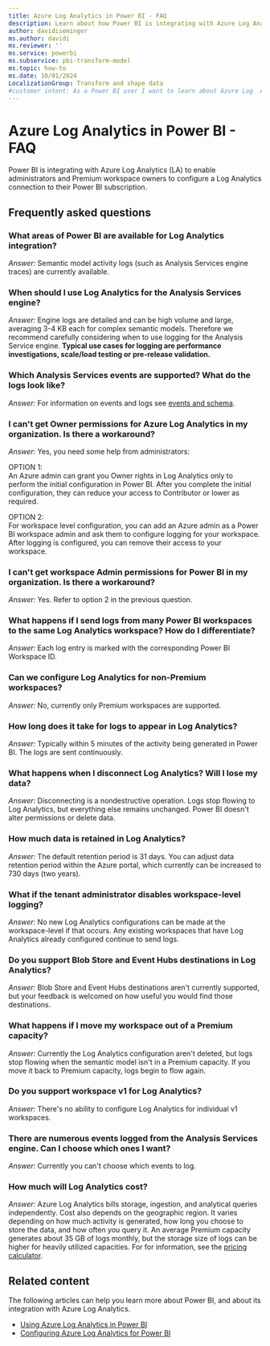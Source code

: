 ```yaml
---
title: Azure Log Analytics in Power BI - FAQ
description: Learn about how Power BI is integrating with Azure Log Analytics and the answers to frequently asked questions about the changes.
author: davidiseminger
ms.author: davidi
ms.reviewer: ''
ms.service: powerbi
ms.subservice: pbi-transform-model
ms.topic: how-to
ms.date: 10/01/2024
LocalizationGroup: Transform and shape data
#customer intent: As a Power BI user I want to learn about Azure Log  Analytics integration.
---
```

# Azure Log Analytics in Power BI - FAQ

Power BI is integrating with Azure Log Analytics (LA) to enable administrators and Premium workspace owners to configure a Log Analytics connection to their Power BI subscription.

## Frequently asked questions

### What areas of Power BI are available for Log Analytics integration?  

*Answer:* Semantic model activity logs (such as Analysis Services engine traces) are currently available.  

### When should I use Log Analytics for the Analysis Services engine?  

*Answer:* Engine logs are detailed and can be high volume and large, averaging 3-4 KB each for complex semantic models. Therefore we recommend carefully considering when to use logging for the Analysis Service engine. **Typical use cases for logging are performance investigations, scale/load testing or pre-release validation.**  

### Which Analysis Services events are supported? What do the logs look like?  

*Answer:*  For information on events and logs see [events and schema](desktop-log-analytics-configure.md#events-and-schema).  

### I can't get Owner permissions for Azure Log Analytics in my organization. Is there a workaround?  

*Answer:*  Yes, you need some help from administrators:  

OPTION 1:  
An Azure admin can grant you Owner rights in Log Analytics only to perform the initial configuration in Power BI. After you complete the initial configuration, they can reduce your access to Contributor or lower as required.  

OPTION 2:  
For workspace level configuration, you can add an Azure admin as a Power BI workspace admin and ask them to configure logging for your workspace. After logging is configured, you can remove their access to your workspace.

### I can't get workspace Admin permissions for Power BI in my organization. Is there a workaround?  

*Answer:*  Yes. Refer to option 2 in the previous question.  

### What happens if I send logs from many Power BI workspaces to the same Log Analytics workspace? How do I differentiate?  

*Answer:*  Each log entry is marked with the corresponding Power BI Workspace ID.

### Can we configure Log Analytics for non-Premium workspaces?  

*Answer:*  No, currently only Premium workspaces are supported.  

### How long does it take for logs to appear in Log Analytics?  

*Answer:*  Typically within 5 minutes of the activity being generated in Power BI. The logs are sent continuously.  

### What happens when I disconnect Log Analytics? Will I lose my data?  

*Answer:*  Disconnecting is a nondestructive operation. Logs stop flowing to Log Analytics, but everything else remains unchanged. Power BI doesn't alter permissions or delete data.  

### How much data is retained in Log Analytics?  

*Answer:*  The default retention period is 31 days. You can adjust data retention period within the Azure portal, which currently can be increased to 730 days (two years).  

### What if the tenant administrator disables workspace-level logging?  

*Answer:*  No new Log Analytics configurations can be made at the workspace-level if that occurs. Any existing workspaces that have Log Analytics already configured continue to send logs.  

### Do you support Blob Store and Event Hubs destinations in Log Analytics?  

*Answer:*  Blob Store and Event Hubs destinations aren't currently supported, but your feedback is welcomed on how useful you would find those destinations.  

### What happens if I move my workspace out of a Premium capacity?  

*Answer:*  Currently the Log Analytics configuration aren't deleted, but logs stop flowing when the semantic model isn't in a Premium capacity. If you move it back to Premium capacity, logs begin to flow again.  

### Do you support workspace v1 for Log Analytics?  

*Answer:*  There's no ability to configure Log Analytics for individual v1 workspaces.  

### There are numerous events logged from the Analysis Services engine. Can I choose which ones I want?  

*Answer:*  Currently you can't choose which events to log.  

### How much will Log Analytics cost?  

*Answer:*  Azure Log Analytics bills storage, ingestion, and analytical queries independently. Cost also depends on the geographic region. It varies depending on how much activity is generated, how long you choose to store the data, and how often you query it. An average Premium capacity generates about 35 GB of logs monthly, but the storage size of logs can be higher for heavily utilized capacities. For for information, see the [pricing calculator](https://azure.microsoft.com/pricing/calculator/).

## Related content

The following articles can help you learn more about Power BI, and about its integration with Azure Log Analytics.

* [Using Azure Log Analytics in Power BI](desktop-log-analytics-overview.md)
* [Configuring Azure Log Analytics for Power BI](desktop-log-analytics-configure.md)
